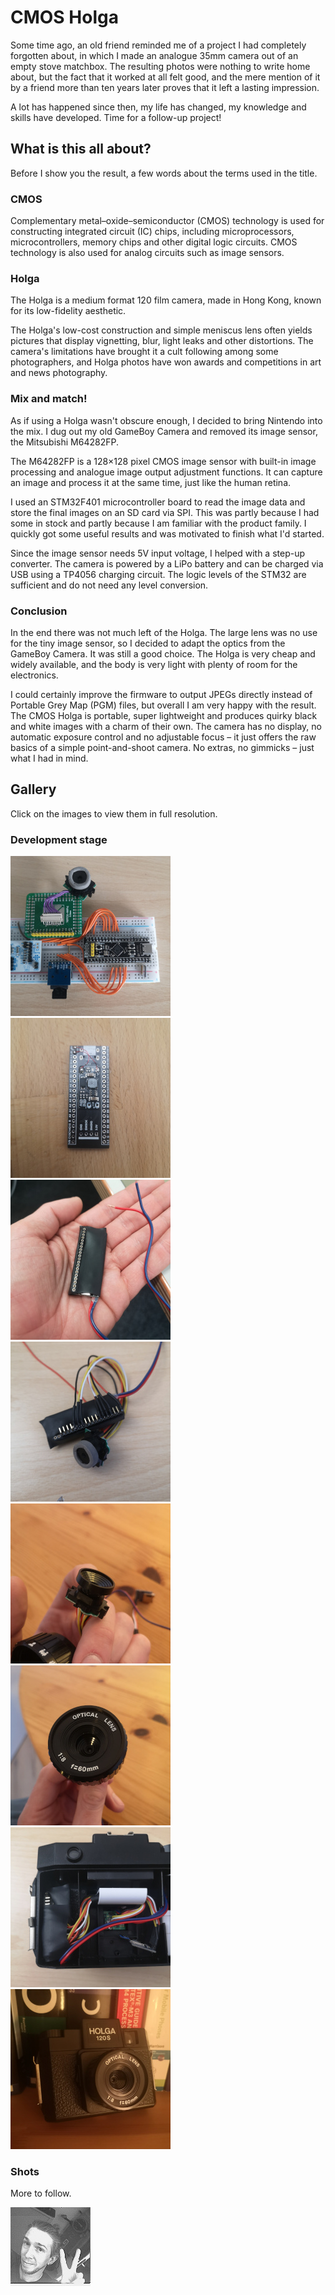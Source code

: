 # CMOS Holga

Some time ago, an old friend reminded me of a project I had completely
forgotten about, in which I made an analogue 35mm camera out of an empty
stove matchbox.  The resulting photos were nothing to write home about,
but the fact that it worked at all felt good, and the mere mention of it
by a friend more than ten years later proves that it left a lasting
impression.

A lot has happened since then, my life has changed, my knowledge and
skills have developed.  Time for a follow-up project!

## What is this all about?

Before I show you the result, a few words about the terms used in the
title.

### CMOS

Complementary metal–oxide–semiconductor (CMOS) technology is used for
constructing integrated circuit (IC) chips, including microprocessors,
microcontrollers, memory chips and other digital logic circuits.  CMOS
technology is also used for analog circuits such as image sensors.

### Holga

The Holga is a medium format 120 film camera, made in Hong Kong, known
for its low-fidelity aesthetic.

The Holga's low-cost construction and simple meniscus lens often yields
pictures that display vignetting, blur, light leaks and other
distortions.  The camera's limitations have brought it a cult following
among some photographers, and Holga photos have won awards and
competitions in art and news photography.

### Mix and match!

As if using a Holga wasn't obscure enough, I decided to bring Nintendo
into the mix.  I dug out my old GameBoy Camera and removed its image
sensor, the Mitsubishi M64282FP.

The M64282FP is a 128×128 pixel CMOS image sensor with built-in image
processing and analogue image output adjustment functions.  It can
capture an image and process it at the same time, just like the human
retina.

I used an STM32F401 microcontroller board to read the image data and
store the final images on an SD card via SPI.  This was partly because
I had some in stock and partly because I am familiar with the product
family.  I quickly got some useful results and was motivated to finish
what I'd started.

Since the image sensor needs 5V input voltage, I helped with a step-up
converter.  The camera is powered by a LiPo battery and can be charged
via USB using a TP4056 charging circuit.  The logic levels of the STM32
are sufficient and do not need any level conversion.

### Conclusion

In the end there was not much left of the Holga. The large lens was no use
for the tiny image sensor, so I decided to adapt the optics from the
GameBoy Camera.  It was still a good choice.  The Holga is very cheap and
widely available, and the body is very light with plenty of room for the
electronics.

I could certainly improve the firmware to output JPEGs directly instead of
Portable Grey Map (PGM) files, but overall I am very happy with the result.
The CMOS Holga is portable, super lightweight and produces quirky black and
white images with a charm of their own.  The camera has no display, no
automatic exposure control and no adjustable focus – it just offers the raw
basics of a simple point-and-shoot camera.  No extras, no gimmicks – just
what I had in mind.

## Gallery

Click on the images to view them in full resolution.

### Development stage

[![](media/prototype-tn.jpg)](media/prototype.jpg?raw=true "Prototype")
[![](media/stm32f4-step-up-converter-tn.jpg)](media/stm32f4-step-up-converter.jpg?raw=true "STM32F4 with step-up converter")
[![](media/build-1-tn.jpg)](media/build-1.jpg?raw=true "Build process 1")
[![](media/build-2-tn.jpg)](media/build-2.jpg?raw=true "Build process 2")
[![](media/optics-1-tn.jpg)](media/optics-1.jpg?raw=true "Optics adaption 1")
[![](media/optics-2-tn.jpg)](media/optics-2.jpg?raw=true "Optics adaption 2")
[![](media/installation-tn.jpg)](media/installation.jpg?raw=true "Installation process")
[![](media/front-view-tn.jpg)](media/front-view.jpg?raw=true "Front view")

### Shots

More to follow.

[![selfie](media/selfie.jpg)](media/selfie.jpg?raw=true "selfie")

